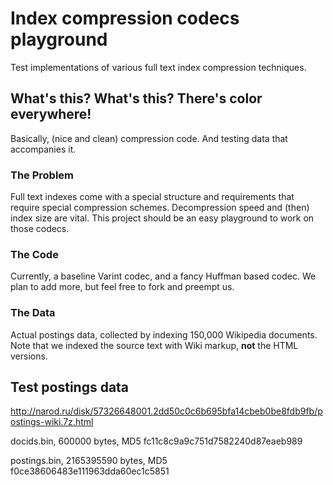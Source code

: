 Index compression codecs playground
===================================

Test implementations of various full text index compression techniques.

What's this? What's this? There's color everywhere!
---------------------------------------------------

Basically, (nice and clean) compression code.
And testing data that accompanies it.

### The Problem

Full text indexes come with a special structure and requirements that require
special compression schemes. Decompression speed and (then) index size are vital.
This project should be an easy playground to work on those codecs.

### The Code

Currently, a baseline Varint codec, and a fancy Huffman based codec.
We plan to add more, but feel free to fork and preempt us.

### The Data

Actual postings data, collected by indexing 150,000 Wikipedia documents.
Note that we indexed the source text with Wiki markup, **not** the HTML versions.

Test postings data
------------------

http://narod.ru/disk/57326648001.2dd50c0c6b695bfa14cbeb0be8fdb9fb/postings-wiki.7z.html

docids.bin, 600000 bytes, MD5 fc11c8c9a9c751d7582240d87eaeb989

postings.bin, 2165395590 bytes, MD5 f0ce38606483e111963dda60ec1c5851
